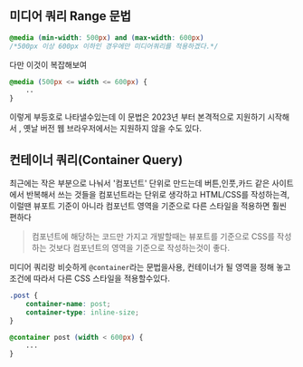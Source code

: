 ## 미디어 쿼리 Range 문법
```CSS
@media (min-width: 500px) and (max-width: 600px)
/*500px 이상 600px 이하인 경우에만 미디어쿼리를 적용하겠다.*/
```
다만 이것이 복잡해보여
```CSS
@media (500px <= width <= 600px) {
	..
}
```
이렇게 부등호로 나타낼수있는데 이 문법은 2023년 부터 본격적으로 지원하기 시작해서 , 옛날 버전 웹 브라우저에서는 지원하지 않을 수도 있다.

## 컨테이너 쿼리(Container Query)
최근에는 작은 부분으로 나눠서 '컴포넌트' 단위로 만드는데
버튼,인풋,카드 같은 사이트에서 반복해서 쓰는 것들을 컴포넌트라는 단위로 생각하고 HTML/CSS를 작성하는격,
이럴땐 뷰포트 기준이 아니라 컴포넌트 영역을 기준으로 다른 스타일을 적용하면 훨씬 편하다

> 컴포넌트에 해당하는 코드만 가지고 개발할때는 뷰포트를 기준으로 CSS를 작성하는 것보다 컴포넌트의 영역을 기준으로 작성하는것이 좋다.

미디어 쿼리랑 비슷하게 `@container`라는 문법을사용, 컨테이너가 될 영역을 정해 놓고 조건에 따라서 다른 CSS 스타일을 적용할수있다.
```CSS
.post {
	container-name: post;
	container-type: inline-size;
}

@container post (width < 600px) {
	...
}
```
